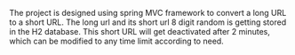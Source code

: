 The project is designed using spring MVC framework to convert a long URL to a short URL. The long url and its short url 8 digit random is getting stored in the H2 database. This short URL will get deactivated after 2 minutes, which can be modified to any time limit according to need.
